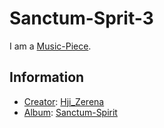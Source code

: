 # Sanctum-Sprit-3

I am a [Music-Piece](90000010.md).

## Information

- [Creator](600098.md): [Hji_Zerena](70000082.md)
- [Album](90000044.md): [Sanctum-Spirit](91000013.md)
